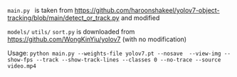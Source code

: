 `main.py ` is taken from https://github.com/haroonshakeel/yolov7-object-tracking/blob/main/detect_or_track.py and modified

`models/` `utils/` `sort.py` is downloaded from https://github.com/WongKinYiu/yolov7 (with no modification)

Usage:
```python main.py --weights-file yolov7.pt --nosave  --view-img --show-fps --track --show-track-lines --classes 0 --no-trace --source video.mp4 ```